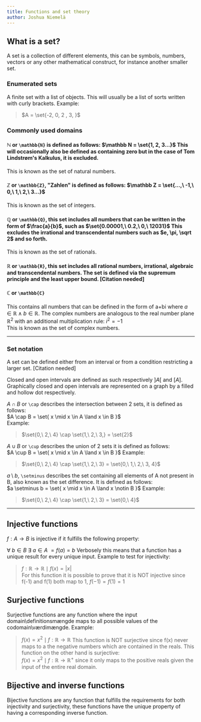 ```yaml
---
title: Functions and set theory
author: Joshua Niemelä
---
```

## What is a set?
A set is a collection of different elements, this can be symbols, numbers, vectors or any other mathematical construct, for instance another smaller set.  
### Enumerated sets
A finite set with a list of objects. This will usually be a list of sorts written with curly brackets. Example:
> $A = \set{-2, 0, 2 , 3, }$

### Commonly used domains
#### $\mathbb N$ or `\mathbb{N}` is defined as follows: $\mathbb N = \set{1, 2, 3...}$ This will occasionally also be defined as containing zero but in the case of Tom Lindstrøm's Kalkulus, it is excluded.  
This is known as the set of natural numbers.

#### $\mathbb Z$ or `\mathbb{Z}`, "Zahlen" is defined as follows: $\mathbb Z = \set{...,\ -1,\ 0,\ 1,\ 2,\ 3...}$  
This is known as the set of integers.

#### $\mathbb Q$ or `\mathbb{Q}`, this set includes all numbers that can be written in the form of $\frac{a}{b}$, such as $\set{0.00001,\ 0.2,\ 0,\ 12031}$ This excludes the irrational and transcendental numbers such as $e, \pi, \sqrt 2$ and so forth.
This is known as the set of rationals.

#### $\mathbb R$ or `\mathbb{R}`, this set includes all rational numbers, irrational, algebraic and transcendental numbers. The set is defined via the supremum principle and the least upper bound. [Citation needed]

#### $\mathbb C$ or `\mathbb{C}`
This contains all numbers that can be defined in the form of a+bi where $a\in \mathbb R \land b \in \mathbb R$. The complex numbers are analogous to the real number plane $\mathbb R^2$ with an additional multiplication rule: $i^2=-1$  
This is known as the set of complex numbers.

---

### Set notation
A set can be defined either from an interval or from a condition restricting a larger set. [Citation needed]

Closed and open intervals are defined as such respectively $]A[$ and $[A]$. Graphically closed and open intervals are represented on a graph by a filled and hollow dot respectively.

$A \cap B$ or `\cap` describes the intersection between 2 sets, it is defined as follows:  
$A \cap B = \set{ x \mid x \in A \land x \in B }$  
Example:  
> $\set{0,\ 2,\ 4} \cap \set{1,\ 2,\ 3,} = \set{2}$  

$A \cup B$ or `\cup` describes the union of 2 sets it is defined as follows:  
$A \cup B = \set{ x \mid x \in A \land x \in B }$
Example:
> $\set{0,\ 2,\ 4} \cap \set{1,\ 2,\ 3} = \set{0,\ 1,\ 2,\ 3, 4}$  

$a \setminus b$, `\setminus` describes the set containing all elements of A not present in B, also known as the set difference. It is defined as follows:  
$a \setminus b = \set{ x \mid x \in A \land x \notin B }$ Example:  
> $\set{0,\ 2,\ 4} \cap \set{1,\ 2,\ 3} = \set{0,\ 4}$  

---

## Injective functions
$f: A \rightarrow B$ is injective if it fulfills the following property:

 $\forall\ b \in B\ \exists\ a \in A\ = f(a) = b$ Verbosely this means that a function has a unique result for every unique input. Example to test for injectivity:
 > $f: \mathbb R \rightarrow \mathbb R  \mid f(x) = \vert x \vert$  
 > For this function it is possible to prove that it is NOT injective since f(-1) and f(1) both map to 1, $f(-1) = f(1) = 1$
## Surjective functions
Surjective functions are any function where the input domain\definitionsmængde maps to all possible values of the codomain\værdimængde. Example:
> $f(x)=x^2 \mid f: \mathbb R \rightarrow \mathbb R$ 
> This function is NOT surjective since f(x) never maps to a the negative numbers which are contained in the reals. This function on the other hand is surjective:  
> $f(x)=x^2 \mid f: \mathbb R \rightarrow  \mathbb  R^+$ since it only maps to the positive reals given the input of the entire real domain.
## Bijective and inverse functions
Bijective functions are any function that fulfills the requirements for both injectivity and surjectivity, these functions have the unique property of having a corresponding inverse function.

